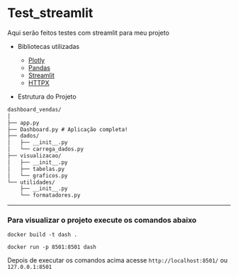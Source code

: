 # Test_streamlit
Aqui serão feitos testes com streamlit para meu projeto

- Bibliotecas utilizadas

    * [Plotly](https://plotly.com/)
    * [Pandas](https://pandas.pydata.org/)
    * [Streamlit](https://streamlit.io/)
    * [HTTPX](https://www.python-httpx.org/)


* Estrutura do Projeto

```markdown
dashboard_vendas/
│
├── app.py
├── Dashboard.py # Aplicação completa!
├── dados/
│   ├── __init__.py
│   └── carrega_dados.py
├── visualizacao/
│   ├── __init__.py
│   ├── tabelas.py
│   └── graficos.py
└── utilidades/
    ├── __init__.py
    └── formatadores.py

```

---

### Para visualizar o projeto execute os comandos abaixo

```docker
docker build -t dash .
```

```docker
docker run -p 8501:8501 dash
```

Depois de executar os comandos acima acesse `http://localhost:8501/` ou `127.0.0.1:8501`
